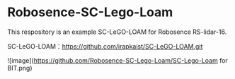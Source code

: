 # Robosence-SC-Lego-Loam

This respository is an example SC-LeGO-LOAM for Robosence RS-lidar-16.

SC-LeGO-LOAM：https://github.com/irapkaist/SC-LeGO-LOAM.git

![image](https://github.com/Robosence-SC-Lego-Loam/SC-Lego-Loam for BIT.png)
